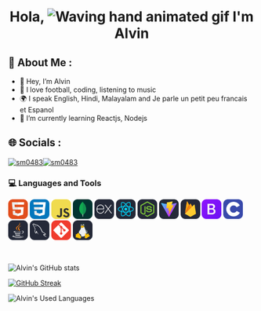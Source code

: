 <h1 align="center"> Hola, <img src="https://raw.githubusercontent.com/nixin72/nixin72/master/wave.gif" 
         alt="Waving hand animated gif"
         height="45"
         width="45" /> I'm Alvin </h1>

## 💫 About Me :
- 👋 Hey, I’m Alvin
- 👀 I love football, coding, listening to music
- 🌍 I speak English, Hindi, Malayalam and Je parle un petit peu francais et Espanol
- 🌱 I’m currently learning Reactjs, Nodejs

## 🌐 Socials :
<p align="left">
<a href="https://github.com/alvin1904" target="blank"><img align="center" src="https://raw.githubusercontent.com/rahuldkjain/github-profile-readme-generator/master/src/images/icons/Social/github.svg" alt="sm0483" height="30" width="40" /></a><a href="https://www.linkedin.com/in/alvin-varghese19
/" target="blank"><img align="center" src="https://raw.githubusercontent.com/rahuldkjain/github-profile-readme-generator/master/src/images/icons/Social/linked-in-alt.svg" alt="sm0483" height="30" width="40" /></a>
</p>

### 💻 Languages and Tools
</p>
<p align="left">
                  <img src="https://raw.githubusercontent.com/tandpfun/skill-icons/d1c752b99bb25a0e5aa363bae1db2809173ee966/icons/HTML.svg" alt="HTML" width="40" height="40"/>
                  <img src="https://raw.githubusercontent.com/tandpfun/skill-icons/d1c752b99bb25a0e5aa363bae1db2809173ee966/icons/CSS.svg" alt="CS" width="40" height="40"/>
                  <img src="https://raw.githubusercontent.com/tandpfun/skill-icons/d1c752b99bb25a0e5aa363bae1db2809173ee966/icons/JavaScript.svg" alt="JS" width="40" height="40"/>
                  <img src="https://raw.githubusercontent.com/tandpfun/skill-icons/d1c752b99bb25a0e5aa363bae1db2809173ee966/icons/MongoDB.svg" alt="MongoDB" width="40" height="40"/>
                  <img src="https://raw.githubusercontent.com/tandpfun/skill-icons/d1c752b99bb25a0e5aa363bae1db2809173ee966/icons/ExpressJS-Dark.svg" alt="Express" width="40" height="40"/>
                  <img src="https://raw.githubusercontent.com/tandpfun/skill-icons/d1c752b99bb25a0e5aa363bae1db2809173ee966/icons/React-Dark.svg" alt="React" width="40" height="40"/>
                  <img src="https://raw.githubusercontent.com/tandpfun/skill-icons/d1c752b99bb25a0e5aa363bae1db2809173ee966/icons/NodeJS-Dark.svg" alt="NodeJs" width="40" height="40"/>
                  <img src="https://raw.githubusercontent.com/tandpfun/skill-icons/d1c752b99bb25a0e5aa363bae1db2809173ee966/icons/Vite-Dark.svg" alt="Vite" width="40" height="40"/>
                  <img src="https://raw.githubusercontent.com/tandpfun/skill-icons/d1c752b99bb25a0e5aa363bae1db2809173ee966/icons/Firebase-Dark.svg" alt="Firebase" width="40" height="40"/>
                  <img src="https://raw.githubusercontent.com/tandpfun/skill-icons/d1c752b99bb25a0e5aa363bae1db2809173ee966/icons/Bootstrap.svg" alt="Bootstrap" width="40" height="40"/>
                  <img src="https://raw.githubusercontent.com/tandpfun/skill-icons/d1c752b99bb25a0e5aa363bae1db2809173ee966/icons/C.svg" alt="C" width="40" height="40"/>
                  <img src="https://raw.githubusercontent.com/tandpfun/skill-icons/d1c752b99bb25a0e5aa363bae1db2809173ee966/icons/Java-Dark.svg" alt="Java" width="40" height="40"/>
                  <img src="https://raw.githubusercontent.com/tandpfun/skill-icons/d1c752b99bb25a0e5aa363bae1db2809173ee966/icons/MySQL-Dark.svg" alt="MySQL" width="40" height="40"/>
                  <img src="https://raw.githubusercontent.com/tandpfun/skill-icons/d1c752b99bb25a0e5aa363bae1db2809173ee966/icons/Git.svg" alt="Git" width="40" height="40"/>
                  <img src="https://raw.githubusercontent.com/tandpfun/skill-icons/d1c752b99bb25a0e5aa363bae1db2809173ee966/icons/Linux-Dark.svg" alt="Linux" width="40" height="40"/>
</p>


<br>

![Alvin's GitHub stats](https://github-readme-stats-sigma-five.vercel.app/api?username=alvin1904&show_icons=true&theme=prussian)

[![GitHub Streak](https://streak-stats.demolab.com?user=alvin1904&theme=prussian&date_format=M%20j%5B%2C%20Y%5D&mode=daily)](https://git.io/streak-stats)

![Alvin's Used Languages](https://github-readme-stats-sigma-five.vercel.app/api/top-langs/?username=alvin1904&layout=compact&theme=prussian)
<br>


